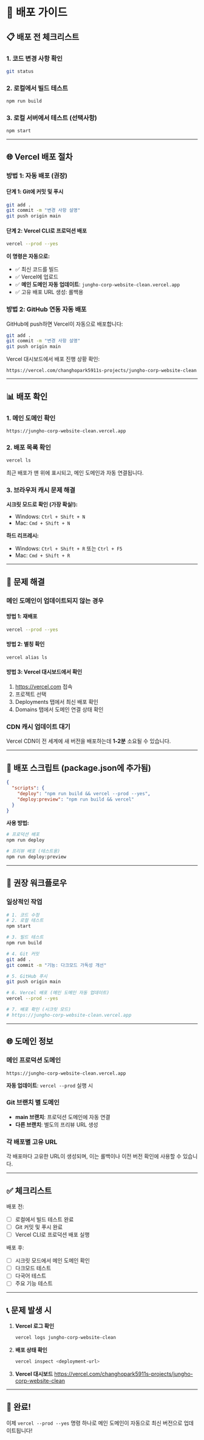 # 🚀 배포 가이드

## 📋 배포 전 체크리스트

### 1. 코드 변경 사항 확인
```bash
git status
```

### 2. 로컬에서 빌드 테스트
```bash
npm run build
```

### 3. 로컬 서버에서 테스트 (선택사항)
```bash
npm start
```

---

## 🌐 Vercel 배포 절차

### 방법 1: 자동 배포 (권장)

#### 단계 1: Git에 커밋 및 푸시
```bash
git add .
git commit -m "변경 사항 설명"
git push origin main
```

#### 단계 2: Vercel CLI로 프로덕션 배포
```bash
vercel --prod --yes
```

**이 명령은 자동으로:**
- ✅ 최신 코드를 빌드
- ✅ Vercel에 업로드
- ✅ **메인 도메인 자동 업데이트**: `jungho-corp-website-clean.vercel.app`
- ✅ 고유 배포 URL 생성: 롤백용

### 방법 2: GitHub 연동 자동 배포

GitHub에 push하면 Vercel이 자동으로 배포합니다:
```bash
git add .
git commit -m "변경 사항 설명"
git push origin main
```

Vercel 대시보드에서 배포 진행 상황 확인:
```
https://vercel.com/changhopark5911s-projects/jungho-corp-website-clean
```

---

## 📊 배포 확인

### 1. 메인 도메인 확인
```
https://jungho-corp-website-clean.vercel.app
```

### 2. 배포 목록 확인
```bash
vercel ls
```

최근 배포가 맨 위에 표시되고, 메인 도메인과 자동 연결됩니다.

### 3. 브라우저 캐시 문제 해결

**시크릿 모드로 확인 (가장 확실!):**
- Windows: `Ctrl + Shift + N`
- Mac: `Cmd + Shift + N`

**하드 리프레시:**
- Windows: `Ctrl + Shift + R` 또는 `Ctrl + F5`
- Mac: `Cmd + Shift + R`

---

## 🔧 문제 해결

### 메인 도메인이 업데이트되지 않는 경우

#### 방법 1: 재배포
```bash
vercel --prod --yes
```

#### 방법 2: 별칭 확인
```bash
vercel alias ls
```

#### 방법 3: Vercel 대시보드에서 확인
1. https://vercel.com 접속
2. 프로젝트 선택
3. Deployments 탭에서 최신 배포 확인
4. Domains 탭에서 도메인 연결 상태 확인

### CDN 캐시 업데이트 대기
Vercel CDN이 전 세계에 새 버전을 배포하는데 **1-2분** 소요될 수 있습니다.

---

## 📝 배포 스크립트 (package.json에 추가됨)

```json
{
  "scripts": {
    "deploy": "npm run build && vercel --prod --yes",
    "deploy:preview": "npm run build && vercel"
  }
}
```

**사용 방법:**
```bash
# 프로덕션 배포
npm run deploy

# 프리뷰 배포 (테스트용)
npm run deploy:preview
```

---

## 🎯 권장 워크플로우

### 일상적인 작업
```bash
# 1. 코드 수정
# 2. 로컬 테스트
npm start

# 3. 빌드 테스트
npm run build

# 4. Git 커밋
git add .
git commit -m "기능: 다크모드 가독성 개선"

# 5. GitHub 푸시
git push origin main

# 6. Vercel 배포 (메인 도메인 자동 업데이트)
vercel --prod --yes

# 7. 배포 확인 (시크릿 모드)
# https://jungho-corp-website-clean.vercel.app
```

---

## 🌐 도메인 정보

### 메인 프로덕션 도메인
```
https://jungho-corp-website-clean.vercel.app
```
**자동 업데이트**: `vercel --prod` 실행 시

### Git 브랜치 별 도메인
- **main 브랜치**: 프로덕션 도메인에 자동 연결
- **다른 브랜치**: 별도의 프리뷰 URL 생성

### 각 배포별 고유 URL
각 배포마다 고유한 URL이 생성되며, 이는 롤백이나 이전 버전 확인에 사용할 수 있습니다.

---

## ✅ 체크리스트

배포 전:
- [ ] 로컬에서 빌드 테스트 완료
- [ ] Git 커밋 및 푸시 완료
- [ ] Vercel CLI로 프로덕션 배포 실행

배포 후:
- [ ] 시크릿 모드에서 메인 도메인 확인
- [ ] 다크모드 테스트
- [ ] 다국어 테스트
- [ ] 주요 기능 테스트

---

## 📞 문제 발생 시

1. **Vercel 로그 확인**
   ```bash
   vercel logs jungho-corp-website-clean
   ```

2. **배포 상태 확인**
   ```bash
   vercel inspect <deployment-url>
   ```

3. **Vercel 대시보드**
   https://vercel.com/changhopark5911s-projects/jungho-corp-website-clean

---

## 🎉 완료!

이제 `vercel --prod --yes` 명령 하나로 메인 도메인이 자동으로 최신 버전으로 업데이트됩니다!

